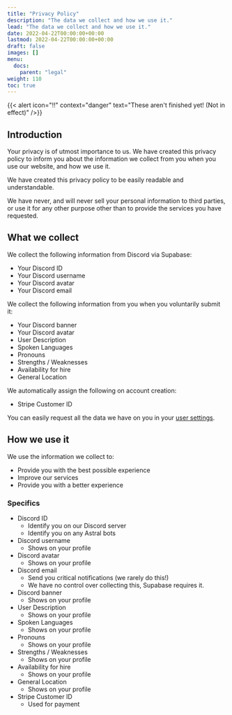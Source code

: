 ```yaml
---
title: "Privacy Policy"
description: "The data we collect and how we use it."
lead: "The data we collect and how we use it."
date: 2022-04-22T00:00:00+00:00
lastmod: 2022-04-22T00:00:00+00:00
draft: false
images: []
menu:
  docs:
    parent: "legal"
weight: 110
toc: true
---
```


{{< alert icon="‼️" context="danger" text="These aren't finished yet! (Not in effect)" />}}

## Introduction
Your privacy is of utmost importance to us. We have created this privacy policy to inform you about the information we collect from you when you use our website, and how we use it.

We have created this privacy policy to be easily readable and understandable.

We have never, and will never sell your personal information to third parties, or use it for any other purpose other than to provide the services you have requested.

## What we collect
We collect the following information from Discord via Supabase:
  * Your Discord ID
  * Your Discord username
  * Your Discord avatar
  * Your Discord email

We collect the following information from you when you voluntarily submit it:
  * Your Discord banner
  * Your Discord avatar
  * User Description
  * Spoken Languages
  * Pronouns
  * Strengths / Weaknesses
  * Availability for hire
  * General Location

We automatically assign the following on account creation:
  * Stripe Customer ID

You can easily request all the data we have on you in your [user settings](https://dash.astralapp.io/settings).

## How we use it
We use the information we collect to:
  * Provide you with the best possible experience
  * Improve our services
  * Provide you with a better experience

### Specifics
  * Discord ID
    * Identify you on our Discord server
    * Identify you on any Astral bots
  * Discord username
    * Shows on your profile
  * Discord avatar
    * Shows on your profile
  * Discord email
    * Send you critical notifications (we rarely do this!)
    * We have no control over collecting this, Supabase requires it.
  * Discord banner
    * Shows on your profile
  * User Description
    * Shows on your profile
  * Spoken Languages
    * Shows on your profile
  * Pronouns
    * Shows on your profile
  * Strengths / Weaknesses
    * Shows on your profile
  * Availability for hire
    * Shows on your profile
  * General Location
    * Shows on your profile
  * Stripe Customer ID
    * Used for payment

